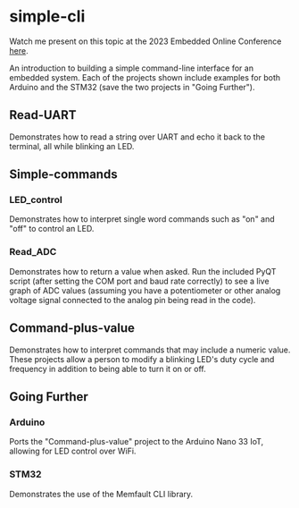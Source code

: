 # simple-cli
Watch me present on this topic at the 2023 Embedded Online Conference [here](https://embeddedonlineconference.com/session/Building_a_Simple_Command_Line_Interface).

An introduction to building a simple command-line interface for an embedded system. Each of the projects shown include examples for both Arduino and the STM32 (save the two projects in "Going Further").

## Read-UART
Demonstrates how to read a string over UART and echo it back to the terminal, all while blinking an LED.

## Simple-commands

### LED_control
Demonstrates how to interpret single word commands such as "on" and "off" to control an LED.

### Read_ADC
Demonstrates how to return a value when asked. Run the included PyQT script (after setting the COM port and baud rate correctly) to see a live graph of ADC values  (assuming you have a potentiometer or other analog voltage signal connected to the analog pin being read in the code).

## Command-plus-value
Demonstrates how to interpret commands that may include a numeric value. These projects allow a person to modify a blinking LED's duty cycle and frequency in addition to being able to turn it on or off.

## Going Further

### Arduino
Ports the "Command-plus-value" project to the Arduino Nano 33 IoT, allowing for LED control over WiFi.

### STM32
Demonstrates the use of the Memfault CLI library.
